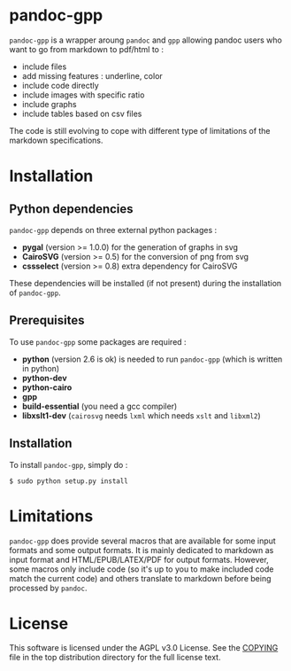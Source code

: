 # pandoc-gpp

`pandoc-gpp` is a wrapper aroung `pandoc` and `gpp` allowing pandoc users who want to go from markdown to pdf/html to :

 * include files
 * add missing features : underline, color
 * include code directly
 * include images with specific ratio
 * include graphs
 * include tables based on csv files

The code is still evolving to cope with different type of limitations of the markdown specifications.

# Installation

## Python dependencies

`pandoc-gpp` depends on three external python packages :

 * **pygal** (version >= 1.0.0) for the generation of graphs in svg
 * **CairoSVG** (version >= 0.5) for the conversion of png from svg
 * **cssselect** (version >= 0.8) extra dependency for CairoSVG

These dependencies will be installed (if not present) during the installation of `pandoc-gpp`.

## Prerequisites

To use `pandoc-gpp` some packages are required :

* **python** (version 2.6 is ok) is needed to run `pandoc-gpp` (which is written in python)
* **python-dev**
* **python-cairo**
* **gpp**
* **build-essential** (you need a gcc compiler)
* **libxslt1-dev** (`cairosvg` needs `lxml` which needs `xslt` and `libxml2`)

## Installation

To install `pandoc-gpp`, simply do :

```
$ sudo python setup.py install
```

# Limitations

`pandoc-gpp` does provide several macros that are available for some input formats and some output formats.
It is mainly dedicated to markdown as input format and HTML/EPUB/LATEX/PDF for output formats.
However, some macros only include code (so it's up to you to make included code match the current code) and others translate to markdown before being processed by ``pandoc``.

# License

This software is licensed under the AGPL v3.0 License. See the [COPYING](COPYING) file in the top distribution directory for the full license text.
